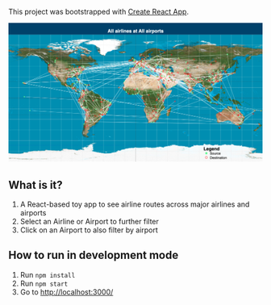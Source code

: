 This project was bootstrapped with [Create React App](https://github.com/facebook/create-react-app).

![](screenshot.png)

## What is it?
1. A React-based toy app to see airline routes across major airlines and airports
2. Select an Airline or Airport to further filter
3. Click on an Airport to also filter by airport

## How to run in development mode
1. Run `npm install`
2. Run `npm start`
3. Go to [http://localhost:3000/](http://localhost:3000/)
